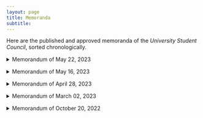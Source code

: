 ```yaml
---
layout: page
title: Memoranda
subtitle:
---
```


<!-- # Memoranda -->

Here are the published and approved memoranda of the *University Student Council*, sorted chronologically. 

<details>
<summary style="margin-top: 15px;">Memorandum of May 22, 2023</summary>
<p style="margin-bottom: 1px;"></p>
<a href="https://github.com/rjmolina13/fcsc-site/raw/master/assets/pdf/USC-Memos/USC_Memo_22-05-23.pdf" target="_blank" rel="noopener noreferrer" style="margin-left: 20px;">Download soft copy</a>
<p style="margin-bottom: 1px;"></p>
<div style="max-width: 1000px; margin: 10px auto;">
    <embed src="https://drive.google.com/viewerng/viewer?embedded=true&url=https://github.com/rjmolina13/fcsc-site/raw/master/assets/pdf/USC-Memos/USC_Memo_22-05-23.pdf" width="100%" height="600" style="margin-left: 20px;">
</div>
</details>

<details>
<summary style="margin-top: 15px;">Memorandum of May 16, 2023</summary>
<p style="margin-bottom: 1px;"></p>
<a href="https://github.com/rjmolina13/fcsc-site/raw/master/assets/pdf/USC-Memos/USC_Memo_16-05-23.pdf" target="_blank" rel="noopener noreferrer" style="margin-left: 20px;">Download soft copy</a>
<p style="margin-bottom: 1px;"></p>
<div style="max-width: 1000px; margin: 10px auto;">
    <embed src="https://drive.google.com/viewerng/viewer?embedded=true&url=https://github.com/rjmolina13/fcsc-site/raw/master/assets/pdf/USC-Memos/USC_Memo_16-05-23.pdf" width="100%" height="600" style="margin-left: 20px;">
</div>
</details>

<details>
<summary style="margin-top: 15px;">Memorandum of April 28, 2023</summary>
<p style="margin-bottom: 1px;"></p>
<a href="https://github.com/rjmolina13/fcsc-site/raw/master/assets/pdf/USC-Memos/USC_Memo_28-04-23.pdf" target="_blank" rel="noopener noreferrer" style="margin-left: 20px;">Download soft copy</a>
<p style="margin-bottom: 1px;"></p>
<div style="max-width: 1000px; margin: 10px auto;">
    <embed src="https://drive.google.com/viewerng/viewer?embedded=true&url=https://github.com/rjmolina13/fcsc-site/raw/master/assets/pdf/USC-Memos/USC_Memo_28-04-23.pdf" width="100%" height="600" style="margin-left: 20px;">
</div>
</details>

<details>
<summary style="margin-top: 15px;">Memorandum of March 02, 2023</summary>
<p style="margin-bottom: 1px;"></p>
<a href="https://github.com/rjmolina13/fcsc-site/raw/master/assets/pdf/USC-Memos/USC_Memo_02-03-23.pdf" target="_blank" rel="noopener noreferrer" style="margin-left: 20px;">Download soft copy</a>
<p style="margin-bottom: 1px;"></p>
<div style="max-width: 1000px; margin: 10px auto;">
    <embed src="https://drive.google.com/viewerng/viewer?embedded=true&url=https://github.com/rjmolina13/fcsc-site/raw/master/assets/pdf/USC-Memos/USC_Memo_28-04-23.pdf" width="100%" height="600" style="margin-left: 20px;">
</div>
</details>

<details>
<summary style="margin-top: 15px;">Memorandum of October 20, 2022</summary>
<p style="margin-bottom: 1px;"></p>
<a href="https://github.com/rjmolina13/fcsc-site/raw/master/assets/pdf/USC-Memos/USC_Memo_20-10-22.pdf" target="_blank" rel="noopener noreferrer" style="margin-left: 20px;">Download soft copy</a>
<p style="margin-bottom: 1px;"></p>
<div style="max-width: 1000px; margin: 10px auto;">
    <embed src="https://drive.google.com/viewerng/viewer?embedded=true&url=https://github.com/rjmolina13/fcsc-site/raw/master/assets/pdf/USC-Memos/USC_Memo_20-10-22.pdf" width="100%" height="600" style="margin-left: 20px;">
</div>
</details>
